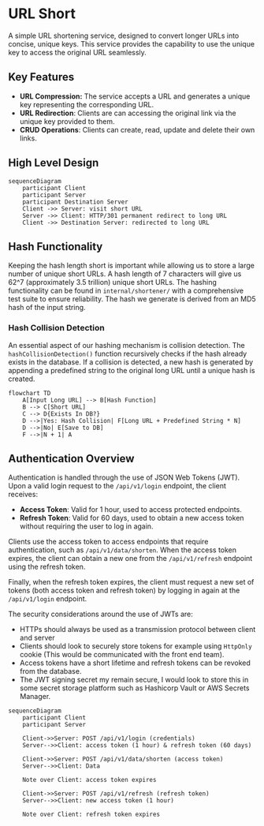 # URL Short
A simple URL shortening service, designed to convert longer URLs into concise, unique keys. 
This service provides the capability to use the unique key to access the original URL seamlessly.

## Key Features
- **URL Compression:** The service accepts a URL and generates a unique key representing the corresponding URL.
- **URL Redirection**: Clients are can accessing the original link via the unique key provided to them.
- **CRUD Operations**: Clients can create, read, update and delete their own links.

## High Level Design
```mermaid
sequenceDiagram
    participant Client
    participant Server
    participant Destination Server
    Client ->> Server: visit short URL
    Server ->> Client: HTTP/301 permanent redirect to long URL
    Client ->> Destination Server: redirected to long URL
```

## Hash Functionality

Keeping the hash length short is important while allowing us to store a large number of unique short URLs. 
A hash length of 7 characters will give us 62^7 (approximately 3.5 trillion) unique short URLs. 
The hashing functionality can be found in `internal/shortener/` with a comprehensive test suite to ensure reliability. 
The hash we generate is derived from an MD5 hash of the input string.

### Hash Collision Detection

An essential aspect of our hashing mechanism is collision detection. The `hashCollisionDetection()` 
function recursively checks if the hash already exists in the database. 
If a collision is detected, a new hash is generated by appending a predefined string to the original 
long URL until a unique hash is created.

```mermaid
flowchart TD
    A[Input Long URL] --> B[Hash Function]
    B --> C[Short URL]
    C --> D{Exists In DB?}
    D -->|Yes: Hash Collision| F[Long URL + Predefined String * N]
    D -->|No| E[Save to DB]
    F -->|N + 1| A
```
## Authentication Overview

Authentication is handled through the use of JSON Web Tokens (JWT).
Upon a valid login request to the `/api/v1/login` endpoint, the client receives:
- **Access Token**: Valid for 1 hour, used to access protected endpoints.
- **Refresh Token**: Valid for 60 days, used to obtain a new access token without requiring the user to log in again.

Clients use the access token to access endpoints that require authentication, such as 
`/api/v1/data/shorten`. When the access token expires, the client can obtain a new one from the 
`/api/v1/refresh` endpoint using the refresh token.

Finally, when the refresh token expires, the client must request a new set of tokens
(both access token and refresh token) by logging in again at the `/api/v1/login` endpoint.

The security considerations around the use of JWTs are:
- HTTPs should always be used as a transmission protocol between client and server
- Clients should look to securely store tokens for example using `HttpOnly` cookie (This would be communicated with the front end team).
- Access tokens have a short lifetime and refresh tokens can be revoked from the database. 
- The JWT signing secret my remain secure, I would look to store this in some secret storage platform such as 
Hashicorp Vault or AWS Secrets Manager.

```mermaid
sequenceDiagram
    participant Client
    participant Server

    Client->>Server: POST /api/v1/login (credentials)
    Server-->>Client: access token (1 hour) & refresh token (60 days)

    Client->>Server: POST /api/v1/data/shorten (access token)
    Server-->>Client: Data

    Note over Client: access token expires

    Client->>Server: POST /api/v1/refresh (refresh token)
    Server-->>Client: new access token (1 hour)

    Note over Client: refresh token expires
```
